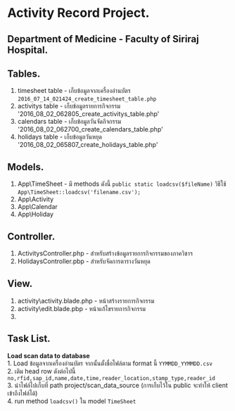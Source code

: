 # Activity Record Project.
## Department of Medicine - Faculty of Siriraj Hospital.

## Tables.
1. timesheet table - เก็บข้อมูลจากเครื่องอ่านบัตร
	`2016_07_14_021424_create_timesheet_table.php`
2. activitys table - เก็บข้อมูลรายการกิจกรรม
	'2016_08_02_062805_create_activitys_table.php'
3. calendars table - เก็บข้อมูลวันจัดกิจกรรม
	'2016_08_02_062700_create_calendars_table.php'
4. holidays table - เก็บข้อมูลวันหยุด
	'2016_08_02_065807_create_holidays_table.php'


## Models.
1. App\TimeSheet - มี methods ดังนี้
	`public static loadcsv($fileName)` วิธีใช้ `App\TimeSheet::loadcsv('filename.csv');`
2. App\Activity
3. App\Calendar
4. App\Holiday

## Controller.
1. ActivitysController.php - สำหรับสร้างข้อมูลรายการกิจกรรมของภาควิชาฯ
2. HolidaysController.pbp - สำหรับจัดการตารางวันหยุด



## View.
1. activity\activity.blade.php - หน้าสร้างรายการกิจกรรม
2. activity\edit.blade.pbp - หน้าแก้ไขรายการกิจกรรม
3. 


## Task List.
**Load scan data to database**  
	1. Load ข้อมูลจากเครื่องอ่านบัตร จากนั้นตั้งชื่อไฟล์ตาม format นี้ `YYMMDD_YYMMDD.csv`  
	2. เติม head row ดังต่อไปนี้ `no,rfid,sap_id,name,date,time,reader_location,stamp_type,reader_id`  
	3. นำไฟล์ไปเก็บที่ path project/scan_data_source (การเก็บไว้ใน public จะทำให้ client เข้าถึงไฟล์ได้)  
	4. run method `loadcsv()` ใน model `TimeSheet`  


